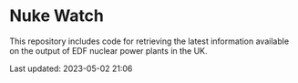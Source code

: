 # Nuke Watch

This repository includes code for retrieving the latest information available on the output of EDF nuclear power plants in the UK.

Last updated: 2023-05-02 21:06
